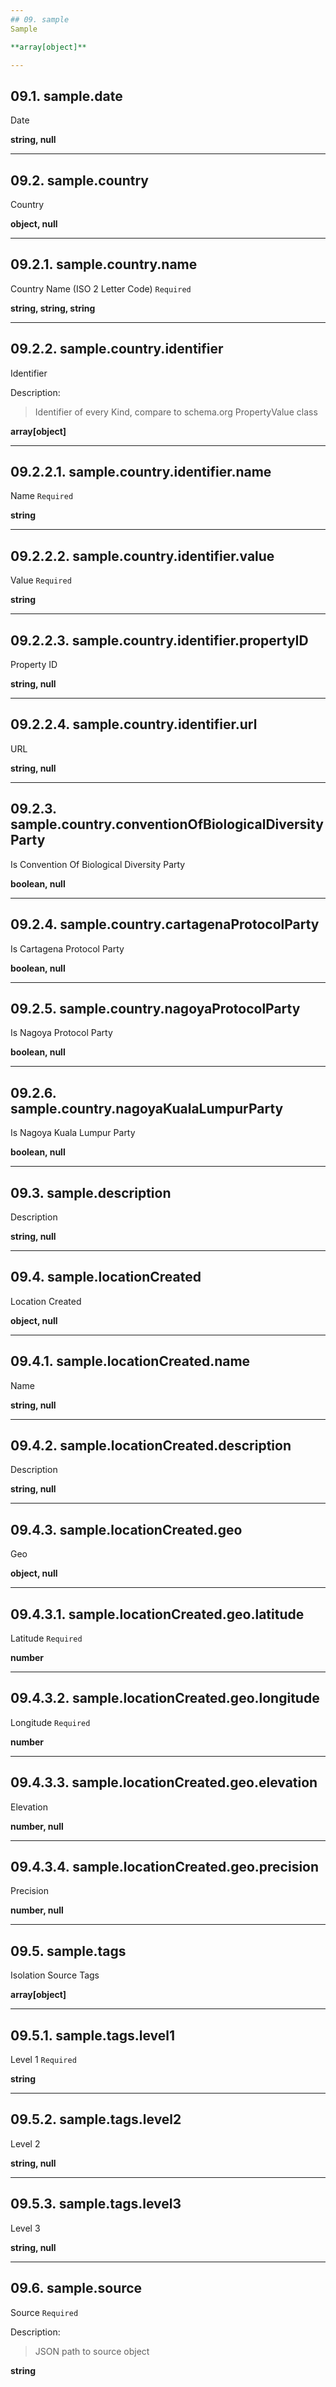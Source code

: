 ```yaml
---
## 09. sample
Sample  

**array[object]**

---
```

## 09.1. sample.date
Date  

**string, null**

---
## 09.2. sample.country
Country  

**object, null**

---
## 09.2.1. sample.country.name
Country Name (ISO 2 Letter Code)  `Required`

**string, string, string**

---
## 09.2.2. sample.country.identifier
Identifier  

Description:
> Identifier of every Kind, compare to schema.org PropertyValue class  

**array[object]**

---
## 09.2.2.1. sample.country.identifier.name
Name  `Required`

**string**

---
## 09.2.2.2. sample.country.identifier.value
Value  `Required`

**string**

---
## 09.2.2.3. sample.country.identifier.propertyID
Property ID  

**string, null**

---
## 09.2.2.4. sample.country.identifier.url
URL  

**string, null**

---
## 09.2.3. sample.country.conventionOfBiologicalDiversityParty
Is Convention Of Biological Diversity Party  

**boolean, null**

---
## 09.2.4. sample.country.cartagenaProtocolParty
Is Cartagena Protocol Party  

**boolean, null**

---
## 09.2.5. sample.country.nagoyaProtocolParty
Is Nagoya Protocol Party  

**boolean, null**

---
## 09.2.6. sample.country.nagoyaKualaLumpurParty
Is Nagoya Kuala Lumpur Party  

**boolean, null**

---
## 09.3. sample.description
Description  

**string, null**

---
## 09.4. sample.locationCreated
Location Created  

**object, null**

---
## 09.4.1. sample.locationCreated.name
Name  

**string, null**

---
## 09.4.2. sample.locationCreated.description
Description  

**string, null**

---
## 09.4.3. sample.locationCreated.geo
Geo  

**object, null**

---
## 09.4.3.1. sample.locationCreated.geo.latitude
Latitude  `Required`

**number**

---
## 09.4.3.2. sample.locationCreated.geo.longitude
Longitude  `Required`

**number**

---
## 09.4.3.3. sample.locationCreated.geo.elevation
Elevation  

**number, null**

---
## 09.4.3.4. sample.locationCreated.geo.precision
Precision  

**number, null**

---
## 09.5. sample.tags
Isolation Source Tags  

**array[object]**

---
## 09.5.1. sample.tags.level1
Level 1  `Required`

**string**

---
## 09.5.2. sample.tags.level2
Level 2  

**string, null**

---
## 09.5.3. sample.tags.level3
Level 3  

**string, null**

---
## 09.6. sample.source
Source  `Required`

Description:
> JSON path to source object  

**string**
